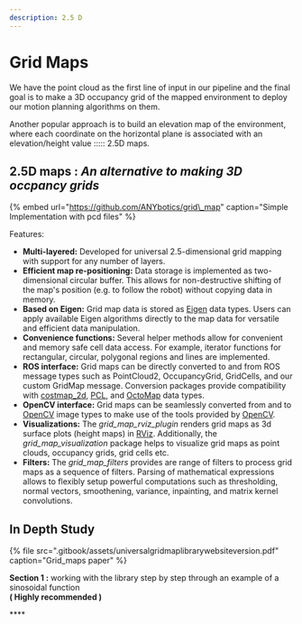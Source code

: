 ```yaml
---
description: 2.5 D
---
```


# Grid Maps

We have the point cloud as the first line of input in our pipeline and the final goal is to make a 3D occupancy grid of the mapped environment to deploy our motion planning algorithms on them.

Another popular approach is to build an elevation map of the environment, where each coordinate on the horizontal plane is associated with an elevation/height value ::::: 2.5D maps.

## **2.5D maps :** _An alternative to making 3D occpancy grids_ 

{% embed url="https://github.com/ANYbotics/grid\_map" caption="Simple Implementation with pcd files" %}

Features:

* **Multi-layered:** Developed for universal 2.5-dimensional grid mapping with support for any number of layers.
* **Efficient map re-positioning:** Data storage is implemented as two-dimensional circular buffer. This allows for non-destructive shifting of the map's position \(e.g. to follow the robot\) without copying data in memory.
* **Based on Eigen:** Grid map data is stored as [Eigen](http://eigen.tuxfamily.org/) data types. Users can apply available Eigen algorithms directly to the map data for versatile and efficient data manipulation.
* **Convenience functions:** Several helper methods allow for convenient and memory safe cell data access. For example, iterator functions for rectangular, circular, polygonal regions and lines are implemented.
* **ROS interface:** Grid maps can be directly converted to and from ROS message types such as PointCloud2, OccupancyGrid, GridCells, and our custom GridMap message. Conversion packages provide compatibility with [costmap\_2d](http://wiki.ros.org/costmap_2d), [PCL](http://pointclouds.org/), and [OctoMap](https://octomap.github.io/) data types.
* **OpenCV interface:** Grid maps can be seamlessly converted from and to [OpenCV](http://opencv.org/) image types to make use of the tools provided by [OpenCV](http://opencv.org/).
* **Visualizations:** The _grid\_map\_rviz\_plugin_ renders grid maps as 3d surface plots \(height maps\) in [RViz](http://wiki.ros.org/rviz). Additionally, the _grid\_map\_visualization_ package helps to visualize grid maps as point clouds, occupancy grids, grid cells etc.
* **Filters:** The _grid\_map\_filters_ provides are range of filters to process grid maps as a sequence of filters. Parsing of mathematical expressions allows to flexibly setup powerful computations such as thresholding, normal vectors, smoothening, variance, inpainting, and matrix kernel convolutions.

## In Depth Study 

{% file src=".gitbook/assets/universalgridmaplibrarywebsiteversion.pdf" caption="Grid\_maps paper" %}

**Section 1 :**  working with the library step by step through an example of a sinosoidal function   
                                                         **\( Highly recommended \)**

\*\*\*\*

